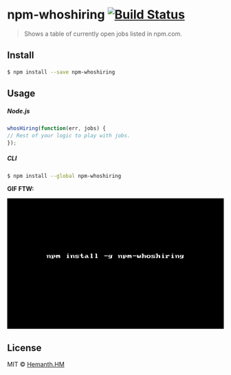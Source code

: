 # npm-whoshiring [![Build Status](https://travis-ci.org/hemanth/node-npm-whoshiring.svg?branch=master)](https://travis-ci.org/hemanth/node-npm-whoshiring)

> Shows a table of currently open jobs listed in npm.com.

## Install

```sh
$ npm install --save npm-whoshiring
```

## Usage

##### Node.js

```js
whosHiring(function(err, jobs) {
// Rest of your logic to play with jobs.
});
```

##### CLI

```sh
$ npm install --global npm-whoshiring
```

__GIF FTW:__

![](https://raw.githubusercontent.com/hemanth/node-npm-whoshiring/master/hiring.gif)

## License

MIT © [Hemanth.HM](http://h3manth.com)
